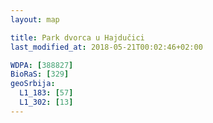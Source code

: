 ```yaml
---
layout: map

title: Park dvorca u Hajdučici
last_modified_at: 2018-05-21T00:02:46+02:00

WDPA: [388827]
BioRaS: [329]
geoSrbija:
  L1_183: [57]
  L1_302: [13]
---
```

